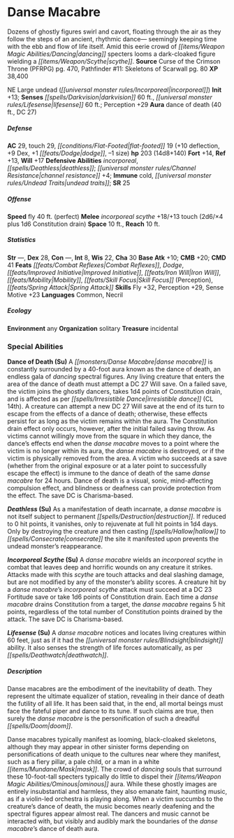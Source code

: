 ﻿---
cssclass: [monsters]
title1: Danse Macabre
desc_short: Dozens of ghostly figures swirl and cavort, floating through the air as
  they follow the steps of an ancient, rhythmic dance- seemingly keeping time with
  the ebb and flow of life itself. Amid this eerie crowd of dancing specters looms
  a dark-cloaked figure wielding a scythe.
title2: Danse Macabre
CR: 14
sources:
- name: Curse of the Crimson Throne (PFRPG)
  page: 470
  link: http://paizo.com/products/btpy9nme?Pathfinder-Adventure-Path-Curse-of-the-Crimson-Throne
- name: 'Pathfinder #11: Skeletons of Scarwall'
  page: 80
  link: http://paizo.com/pathfinder/adventurePath/curseOfTheCrimsonThrone/v5748btpy83yw
XP: 38400
alignment: NE
size: Large
type: undead
subtypes:
- incorporeal
initiative:
  bonus: 13
senses:
  darkvision: 60
  lifesense: 60
auras:
- name: dance of death
  radius: 40
  DC: 27
AC:
  AC: 29
  touch: 29
  flat_footed: 19
  components:
    deflection: 10
    dex: 9
    dodge: 1
    size: -1
HP:
  HP: 203
  long: 14d8+140
saves:
  fort: 14
  ref: 13
  will: 17
defensive_abilities:
- incorporeal
- deathless; channel resistance +4
immunities:
- cold
- undead traits
SR: 25
speeds:
  fly: 40
  fly_maneuverability: perfect
attacks:
  melee:
  - - text: incorporeal scythe +18/+13 touch (2d6/×4 plus 1d6 Constitution drain)
      entries:
      - - damage: 2d6
          crit_multiplier: 4
        - damage: 1d6
          type: Constitution drain
      attack: incorporeal scythe
      bonus:
      - 18
      - 13
      touch: true
space: 10
reach: 10
ability_scores:
  STR:
  DEX: 28
  CON:
  INT: 8
  WIS: 22
  CHA: 30
BAB: 10
CMB: 20
CMD: 41
feats:
- name: Combat Reflexes
- name: Dodge
- name: Improved Initiative
- name: Iron Will
- name: Mobility
- name: Skill Focus (Perception)
- name: Spring Attack
skills:
  Fly: 32
  Perception: 29
  Sense Motive: 23
languages:
- Common
- Necril
ecology:
  environment: any
  organization: solitary
  treasure_type: incidental
special_abilities:
  Dance of Death (Su): A danse macabre is constantly surrounded by a 40-foot aura
    known as the dance of death, an endless gala of dancing spectral figures. Any
    living creature that enters the area of the dance of death must attempt a DC 27
    Will save. On a failed save, the victim joins the ghostly dancers, takes 1d4 points
    of Constitution drain, and is affected as per irresistible dance (CL 14th). A
    creature can attempt a new DC 27 Will save at the end of its turn to escape from
    the effects of a dance of death; otherwise, these effects persist for as long
    as the victim remains within the aura. The Constitution drain effect only occurs,
    however, after the initial failed saving throw. As victims cannot willingly move
    from the square in which they dance, the dance's effects end when the danse macabre
    moves to a point where the victim is no longer within its aura, the danse macabre
    is destroyed, or if the victim is physically removed from the area. A victim who
    succeeds at a save (whether from the original exposure or at a later point to
    successfully escape the effect) is immune to the dance of death of the same danse
    macabre for 24 hours. Dance of death is a visual, sonic, mind-affecting compulsion
    effect, and blindness or deafness can provide protection from the effect. The
    save DC is Charisma-based.
  Deathless (Su): As a manifestation of death incarnate, a danse macabre is not itself
    subject to permanent destruction. If reduced to 0 hit points, it vanishes, only
    to rejuvenate at full hit points in 1d4 days. Only by destroying the creature
    and then casting hallow to consecrate the site it manifested upon prevents the
    undead monster's reappearance.
  Incorporeal Scythe (Su): A danse macabre wields an incorporeal scythe in combat
    that leaves deep and horrific wounds on any creature it strikes. Attacks made
    with this scythe are touch attacks and deal slashing damage, but are not modified
    by any of the monster's ability scores. A creature hit by a danse macabre's incorporeal
    scythe attack must succeed at a DC 23 Fortitude save or take 1d6 points of Constitution
    drain. Each time a danse macabre drains Constitution from a target, the danse
    macabre regains 5 hit points, regardless of the total number of Constitution points
    drained by the attack. The save DC is Charisma-based.
  Lifesense (Su): A danse macabre notices and locates living creatures within 60 feet,
    just as if it had the blindsight ability. It also senses the strength of life
    forces automatically, as per deathwatch.
desc_long: |-
  Danse macabres are the embodiment of the inevitability of death. They represent the ultimate equalizer of station, revealing in their dance of death the futility of all life. It has been said that, in the end, all mortal beings must face the fateful piper and dance to its tune. If such claims are true, then surely the danse macabre is the personification of such a dreadful doom.

   Danse macabres typically manifest as looming, black-cloaked skeletons, although they may appear in other sinister forms depending on personifications of death unique to the cultures near where they manifest, such as a fiery pillar, a pale child, or a man in a white mask. The crowd of dancing souls that surround these 10-foot-tall specters typically do little to dispel their ominous aura. While these ghostly images are entirely insubstantial and harmless, they also emanate faint, haunting music, as if a violin-led orchestra is playing along. When a victim succumbs to the creature's dance of death, the music becomes nearly deafening and the spectral figures appear almost real. The dancers and music cannot be interacted with, but visibly and audibly mark the boundaries of the danse macabre's dance of death aura.

---

# Danse Macabre
Dozens of ghostly figures swirl and cavort, floating through the air as they follow the steps of an ancient, rhythmic dance— seemingly keeping time with the ebb and flow of life itself. Amid this eerie crowd of _[[items/Weapon Magic Abilities/Dancing|dancing]]_ specters looms a dark-cloaked figure wielding a _[[items/Weapon/Scythe|scythe]]_.
**Source** Curse of the Crimson Throne (PFRPG) pg. 470, Pathfinder #11: Skeletons of Scarwall pg. 80
**XP** 38,400

NE Large undead (_[[universal monster rules/Incorporeal|incorporeal]]_)
**Init** +13; **Senses** _[[spells/Darkvision|darkvision]]_ 60 ft., _[[universal monster rules/Lifesense|lifesense]]_ 60 ft.; Perception +29
**Aura** dance of death (40 ft., DC 27)

##### Defense

**AC** 29, touch 29, _[[conditions/Flat-Footed|flat-footed]]_ 19 (+10 deflection, +9 Dex, +1 _[[feats/Dodge|dodge]]_, –1 size)
**hp** 203 (14d8+140)
**Fort** +14, **Ref** +13, **Will** +17
**Defensive Abilities** _incorporeal_, _[[spells/Deathless|deathless]]_; _[[universal monster rules/Channel Resistance|channel resistance]]_ +4; **Immune** cold, _[[universal monster rules/Undead Traits|undead traits]]_; **SR** 25

##### Offense
**Speed** fly 40 ft. (perfect)
**Melee** _incorporeal_ _scythe_ +18/+13 touch (2d6/×4 plus 1d6 Constitution drain)
**Space** 10 ft., **Reach** 10 ft.

##### Statistics
**Str** —, **Dex** 28, **Con** —, **Int** 8, **Wis** 22, **Cha** 30
**Base Atk** +10; **CMB** +20; **CMD** 41
**Feats** _[[feats/Combat Reflexes|Combat Reflexes]]_, _Dodge_, _[[feats/Improved Initiative|Improved Initiative]]_, _[[feats/Iron Will|Iron Will]]_, _[[feats/Mobility|Mobility]]_, _[[feats/Skill Focus|Skill Focus]]_ (Perception), _[[feats/Spring Attack|Spring Attack]]_
**Skills** Fly +32, Perception +29, Sense Motive +23
**Languages** Common, Necril

##### Ecology

**Environment** any
**Organization** solitary
**Treasure** incidental

### Special Abilities

**Dance of Death (Su)** A _[[monsters/Danse Macabre|danse macabre]]_ is constantly surrounded by a 40-foot aura known as the dance of death, an endless gala of _dancing_ spectral figures. Any living creature that enters the area of the dance of death must attempt a DC 27 Will save. On a failed save, the victim joins the ghostly dancers, takes 1d4 points of Constitution drain, and is affected as per _[[spells/Irresistible Dance|irresistible dance]]_ (CL 14th). A creature can attempt a new DC 27 Will save at the end of its turn to escape from the effects of a dance of death; otherwise, these effects persist for as long as the victim remains within the aura. The Constitution drain effect only occurs, however, after the initial failed saving throw. As victims cannot willingly move from the square in which they dance, the dance’s effects end when the _danse macabre_ moves to a point where the victim is no longer within its aura, the _danse macabre_ is destroyed, or if the victim is physically removed from the area. A victim who succeeds at a save (whether from the original exposure or at a later point to successfully escape the effect) is immune to the dance of death of the same _danse macabre_ for 24 hours. Dance of death is a visual, sonic, mind-affecting compulsion effect, and blindness or deafness can provide protection from the effect. The save DC is Charisma-based.

**_Deathless_ (Su)** As a manifestation of death incarnate, a _danse macabre_ is not itself subject to permanent _[[spells/Destruction|destruction]]_. If reduced to 0 hit points, it vanishes, only to rejuvenate at full hit points in 1d4 days. Only by destroying the creature and then casting _[[spells/Hallow|hallow]]_ to _[[spells/Consecrate|consecrate]]_ the site it manifested upon prevents the undead monster’s reappearance.

**_Incorporeal_ _Scythe_ (Su)** A _danse macabre_ wields an _incorporeal_ _scythe_ in combat that leaves deep and horrific wounds on any creature it strikes. Attacks made with this _scythe_ are touch attacks and deal slashing damage, but are not modified by any of the monster’s ability scores. A creature hit by a _danse macabre_’s _incorporeal_ _scythe_ attack must succeed at a DC 23 Fortitude save or take 1d6 points of Constitution drain. Each time a _danse macabre_ drains Constitution from a target, the _danse macabre_ regains 5 hit points, regardless of the total number of Constitution points drained by the attack. The save DC is Charisma-based.

**_Lifesense_ (Su)** A _danse macabre_ notices and locates living creatures within 60 feet, just as if it had the _[[universal monster rules/Blindsight|blindsight]]_ ability. It also senses the strength of life forces automatically, as per _[[spells/Deathwatch|deathwatch]]_.

##### Description

Danse macabres are the embodiment of the inevitability of death. They represent the ultimate equalizer of station, revealing in their dance of death the futility of all life. It has been said that, in the end, all mortal beings must face the fateful piper and dance to its tune. If such claims are true, then surely the _danse macabre_ is the personification of such a dreadful _[[spells/Doom|doom]]_.

Danse macabres typically manifest as looming, black-cloaked skeletons, although they may appear in other sinister forms depending on personifications of death unique to the cultures near where they manifest, such as a fiery pillar, a pale child, or a man in a white _[[items/Mundane/Mask|mask]]_. The crowd of _dancing_ souls that surround these 10-foot-tall specters typically do little to dispel their _[[items/Weapon Magic Abilities/Ominous|ominous]]_ aura. While these ghostly images are entirely insubstantial and harmless, they also emanate faint, haunting music, as if a violin-led orchestra is playing along. When a victim succumbs to the creature’s dance of death, the music becomes nearly deafening and the spectral figures appear almost real. The dancers and music cannot be interacted with, but visibly and audibly mark the boundaries of the _danse macabre_’s dance of death aura.